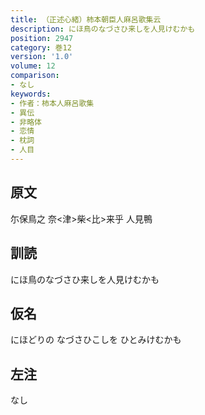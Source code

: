 ```yaml
---
title: （正述心緒）柿本朝臣人麻呂歌集云
description: にほ鳥のなづさひ来しを人見けむかも
position: 2947
category: 巻12
version: '1.0'
volume: 12
comparison:
- なし
keywords:
- 作者：柿本人麻呂歌集
- 異伝
- 非略体
- 恋情
- 枕詞
- 人目
---
```


## 原文

尓保鳥之 奈<津>柴<比>来乎 人見鴨

## 訓読

にほ鳥のなづさひ来しを人見けむかも

## 仮名

にほどりの なづさひこしを ひとみけむかも

## 左注

なし
